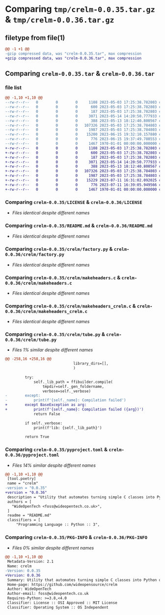 # Comparing `tmp/crelm-0.0.35.tar.gz` & `tmp/crelm-0.0.36.tar.gz`

## filetype from file(1)

```diff
@@ -1 +1 @@
-gzip compressed data, was "crelm-0.0.35.tar", max compression
+gzip compressed data, was "crelm-0.0.36.tar", max compression
```

## Comparing `crelm-0.0.35.tar` & `crelm-0.0.36.tar`

### file list

```diff
@@ -1,10 +1,10 @@
--rw-r--r--   0        0        0     1108 2023-05-03 17:25:38.782803 crelm-0.0.35/LICENSE
--rw-r--r--   0        0        0      600 2023-05-03 17:25:38.782803 crelm-0.0.35/README.md
--rw-r--r--   0        0        0      187 2023-05-03 17:25:38.782803 crelm-0.0.35/crelm/__init__.py
--rw-r--r--   0        0        0     3071 2023-05-14 14:20:50.777933 crelm-0.0.35/crelm/factory.py
--rw-r--r--   0        0        0      388 2023-05-13 18:12:40.800567 crelm-0.0.35/crelm/libcrelm.py
--rw-r--r--   0        0        0   107326 2023-05-03 17:25:38.784803 crelm-0.0.35/crelm/makeheaders.c
--rw-r--r--   0        0        0     1987 2023-05-03 17:25:38.784803 crelm-0.0.35/crelm/makeheaders_crelm.c
--rw-r--r--   0        0        0    15200 2023-06-15 19:32:10.157880 crelm-0.0.35/crelm/tube.py
--rw-r--r--   0        0        0      776 2023-06-15 19:37:49.788553 crelm-0.0.35/pyproject.toml
--rw-r--r--   0        0        0     1467 1970-01-01 00:00:00.000000 crelm-0.0.35/PKG-INFO
+-rw-r--r--   0        0        0     1108 2023-05-03 17:25:38.782803 crelm-0.0.36/LICENSE
+-rw-r--r--   0        0        0      600 2023-05-03 17:25:38.782803 crelm-0.0.36/README.md
+-rw-r--r--   0        0        0      187 2023-05-03 17:25:38.782803 crelm-0.0.36/crelm/__init__.py
+-rw-r--r--   0        0        0     3071 2023-05-14 14:20:50.777933 crelm-0.0.36/crelm/factory.py
+-rw-r--r--   0        0        0      388 2023-05-13 18:12:40.800567 crelm-0.0.36/crelm/libcrelm.py
+-rw-r--r--   0        0        0   107326 2023-05-03 17:25:38.784803 crelm-0.0.36/crelm/makeheaders.c
+-rw-r--r--   0        0        0     1987 2023-05-03 17:25:38.784803 crelm-0.0.36/crelm/makeheaders_crelm.c
+-rw-r--r--   0        0        0    15229 2023-07-11 16:31:02.092025 crelm-0.0.36/crelm/tube.py
+-rw-r--r--   0        0        0      776 2023-07-11 16:39:05.949566 crelm-0.0.36/pyproject.toml
+-rw-r--r--   0        0        0     1467 1970-01-01 00:00:00.000000 crelm-0.0.36/PKG-INFO
```

### Comparing `crelm-0.0.35/LICENSE` & `crelm-0.0.36/LICENSE`

 * *Files identical despite different names*

### Comparing `crelm-0.0.35/README.md` & `crelm-0.0.36/README.md`

 * *Files identical despite different names*

### Comparing `crelm-0.0.35/crelm/factory.py` & `crelm-0.0.36/crelm/factory.py`

 * *Files identical despite different names*

### Comparing `crelm-0.0.35/crelm/makeheaders.c` & `crelm-0.0.36/crelm/makeheaders.c`

 * *Files identical despite different names*

### Comparing `crelm-0.0.35/crelm/makeheaders_crelm.c` & `crelm-0.0.36/crelm/makeheaders_crelm.c`

 * *Files identical despite different names*

### Comparing `crelm-0.0.35/crelm/tube.py` & `crelm-0.0.36/crelm/tube.py`

 * *Files 1% similar despite different names*

```diff
@@ -258,16 +258,16 @@
                               library_dirs=[],
                               )
 
         try:
             self._lib_path = ffibuilder.compile(
                 tmpdir=self._gen_foldername,
                 verbose=self._verbose)
-        except:
-            print(f'{self._name}: Compilation failed')
+        except BaseException as arg:
+            print(f'{self._name}: Compilation failed ({arg})')
             return False
 
         if self._verbose:
             print(f'lib: {self._lib_path}')
 
         return True
```

### Comparing `crelm-0.0.35/pyproject.toml` & `crelm-0.0.36/pyproject.toml`

 * *Files 14% similar despite different names*

```diff
@@ -1,10 +1,10 @@
 [tool.poetry]
 name = "crelm"
-version = "0.0.35"
+version = "0.0.36"
 description = "Utility that automates turning simple C classes into Python objects"
 authors = [
   "WideOpenTech <foss@wideopentech.co.uk>",
 ]
 readme = "README.md"
 classifiers = [
     "Programming Language :: Python :: 3",
```

### Comparing `crelm-0.0.35/PKG-INFO` & `crelm-0.0.36/PKG-INFO`

 * *Files 0% similar despite different names*

```diff
@@ -1,10 +1,10 @@
 Metadata-Version: 2.1
 Name: crelm
-Version: 0.0.35
+Version: 0.0.36
 Summary: Utility that automates turning simple C classes into Python objects
 Home-page: https://github.com/wideopensource/crelm
 Author: WideOpenTech
 Author-email: foss@wideopentech.co.uk
 Requires-Python: >=3.8,<4.0
 Classifier: License :: OSI Approved :: MIT License
 Classifier: Operating System :: OS Independent
```

